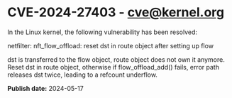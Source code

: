 # CVE-2024-27403 - cve@kernel.org

In the Linux kernel, the following vulnerability has been resolved:

netfilter: nft_flow_offload: reset dst in route object after setting up flow

dst is transferred to the flow object, route object does not own it
anymore.  Reset dst in route object, otherwise if flow_offload_add()
fails, error path releases dst twice, leading to a refcount underflow.

**Publish date:** 2024-05-17
